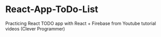 # React-App-ToDo-List
Practicing React TODO app with React + Firebase from Youtube tutorial videos (Clever Programmer)
